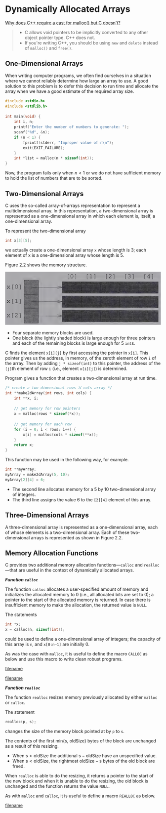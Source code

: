 # Dynamically Allocated Arrays

[Why does C++ require a cast for malloc() but C doesn't?][]

<blockquote>

- C allows void pointers to be implicitly converted to any other object pointer type. C++ does not.
- If you're writing C++, you should be using `new` and `delete` instead of `malloc()` and `free()`.

</blockquote>

[Why does C++ require a cast for malloc() but C doesn't?]: https://stackoverflow.com/questions/3477741/why-does-c-require-a-cast-for-malloc-but-c-doesnt

## One-Dimensional Arrays

When writing computer programs, we often find ourselves in a situation where we cannot reliably determine how large an array to use. A good solution to this problem is to defer this decision to run time and allocate the array when we have a good estimate of the required array size.

<div class="alert-example">

```c
#include <stdio.h>
#include <stdlib.h>

int main(void) {
    int i, n;
    printf("Enter the number of numbers to generate: ");
    scanf("%d", &n);
    if (n < 1) {
        fprintf(stderr, "Improper value of n\n");
        exit(EXIT_FAILURE);
    }
    int *list = malloc(n * sizeof(int));
}
```

Now, the program fails only when $n < 1$ or we do not have sufficient memory to hold the list of numbers that are to be sorted.

</div>

## Two-Dimensional Arrays

C uses the so-called array-of-arrays representation to represent a multidimensional array. In this representation, a two-dimensional array is represented as a one-dimensional array in which each element is, itself, a one-dimensional array.

<div class="alert-example">

To represent the two-dimensional array

```c
int x[3][5];
```

we actually create a one-dimensional array `x` whose length is 3; each element of x is a one-dimensional array whose length is 5.

Figure 2.2 shows the memory structure.

![](./img/2.2.png ':figure Array-of-arrays representation.')

- Four separate memory blocks are used.
- One block (the lightly shaded block) is large enough for three pointers and each of the remaining blocks is large enough for 5 `int`s.

</div>

C finds the element `x[i][j]` by first accessing the pointer in `x[i]`. This pointer gives us the address, in memory, of the zeroth element of row `i` of the array. Then by adding `j * sizeof(int)` to this pointer, the address of the `[j]`th element of row `i` (i.e., element `x[i][j]`) is determined.

<div class="alert-example">

Program gives a function that creates a two-dimensional array at run time.

```c
/* create a two dimensional rows ⨉ cols array */
int **make2dArray(int rows, int cols) {
    int **x, i;

    // get memory for row pointers
    x = malloc(rows * sizeof(*x));

    // get memory for each row
    for (i = 0; i < rows; i++) {
        x[i] = malloc(cols * sizeof(**x));
    }
    return x;
}
```

This function may be used in the following way, for example.

```c
int **myArray;
myArray = make2dArray(5, 10);
myArray[2][4] = 6;
```

- The second line allocates memory for a 5 by 10 two-dimensional array of integers.
- The third line assigns the value 6 to the `[2][4]` element of this array.

</div>

## Three-Dimensional Arrays

A three-dimensional array is represented as a one-dimensional array, each of whose elements is a two-dimensional array. Each of these two-dimensional arrays is represented as shown in Figure 2.2.

## Memory Allocation Functions

C provides two additional memory allocation functions—`calloc` and `realloc`—that
are useful in the context of dynamically allocated arrays.

***Function `calloc`***

The function `calloc` allocates a user-specified amount of memory and initializes the allocated memory to 0 (i.e., all allocated bits are set to 0); a pointer to the start of the allocated memory is returned. In case there is insufficient memory to make the allocation, the returned value is `NULL`.

<div class="alert-example">

The statements

```c
int *x;
x = calloc(n, sizeof(int));
```

could be used to define a one-dimensional array of integers; the capacity of this array is `n`, and `x[0:n—1]` are initially 0.

</div>

As was the case with `malloc`, it is useful to define the macro `CALLOC` as below and use this macro to write clean robust programs.

[filename](../macro/MALLOC.md ':include')

[filename](../macro/CALLOC.md ':include')

***Function `realloc`***

The function `realloc` resizes memory previously allocated by either `malloc` or `calloc`.

<div class="alert-example">

The statement

```c
realloc(p, s);
```

changes the size of the memory block pointed at by `p` to `s`.

The contents of the first $\text{min\{s, oldSize\}}$ bytes of the block are unchanged as a result of this resizing.

- When $\text{s} > \text{oldSize}$ the additional $\text{s} - \text{oldSize}$ have an unspecified value.
- When $\text{s} < \text{oldSize}$, the rightmost $\text{oldSize} - \text{s}$ bytes of the old block are freed.

When `realloc` is able to do the resizing, it returns a pointer to the start of the new block and when it is unable to do the resizing, the old block is unchanged and the function returns the value `NULL`.

</div>

As with `malloc` and `calloc`, it is useful to define a macro `REALLOC` as below.

[filename](../macro/REALLOC.md ':include')

